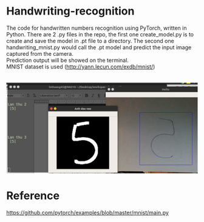 # Handwriting-recognition
The code for handwritten numbers recognition using PyTorch, written in Python. There are 2 .py files in the repo, 
the first one create_model.py is to create and save the model in .pt file to a directory.
The second one handwriting_mnist.py would call the .pt model and predict the input image captured from the camera. \
Prediction output will be showed on the terminal.\
MNIST dataset is used (http://yann.lecun.com/exdb/mnist/)  \
\
\
![alt get](https://github.com/lmhoang45/Handwriting-recognition/blob/master/hinh.jpg)


# Reference
https://github.com/pytorch/examples/blob/master/mnist/main.py
